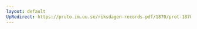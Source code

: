 ```yaml
---
layout: default
UpRedirect: https://pruto.im.uu.se/riksdagen-records-pdf/1870/prot-1870--fk--118/prot-1870--fk--118_006.pdf
---
```

